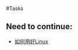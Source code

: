 #Tasks
## Need to continue:
- [如何用好Linux](https://nju-projectn.github.io/ics-pa-gitbook/ics2024/0.5.html#why-gnulinux-and-how-to)